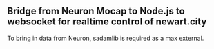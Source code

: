 ## Bridge from Neuron Mocap to Node.js to websocket for realtime control of newart.city

To bring in data from Neuron, sadamlib is required as a max external.
